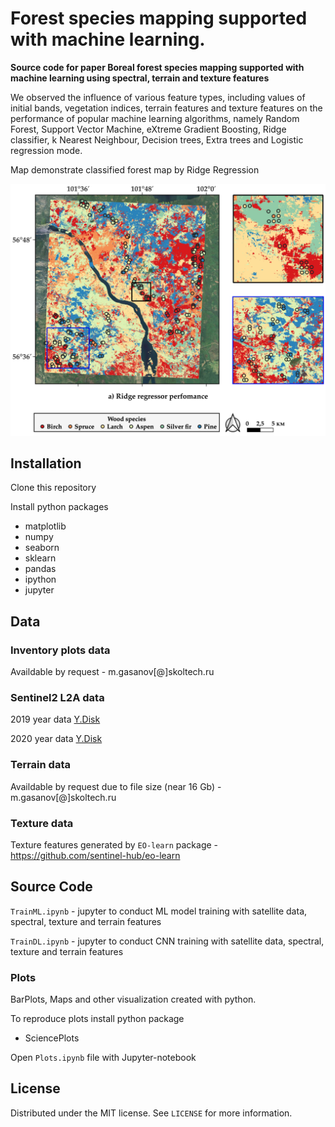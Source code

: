
# Forest species mapping supported with machine learning.

__Source code for paper Boreal forest species mapping supported with machine learning using spectral, terrain and texture features__

We observed the influence of various feature types, including values of initial bands, vegetation indices, terrain features and texture features on the performance of popular machine learning algorithms, namely Random Forest, Support Vector Machine, eXtreme Gradient Boosting, Ridge classifier, k Nearest Neighbour, Decision trees, Extra trees and Logistic regression mode. 

Map demonstrate classified forest map by Ridge Regression

![Forest mapping](/plots/result_maps.png)

## Installation

Clone this repository

Install python packages

* matplotlib
* numpy 
* seaborn 
* sklearn
* pandas 
* ipython
* jupyter


## Data 

### Inventory plots data

Availdable by request - m.gasanov[@]skoltech.ru

### Sentinel2 L2A data

2019 year data [Y.Disk](https://disk.yandex.ru/d/QKyDnvVduTOigw)

2020 year data [Y.Disk](https://disk.yandex.ru/d/UnhFTwZ9jhWasw)

### Terrain data

Availdable by request due to file size (near 16 Gb) - m.gasanov[@]skoltech.ru

### Texture data

Texture features generated by `EO-learn` package - https://github.com/sentinel-hub/eo-learn

## Source Code

`TrainML.ipynb` -  jupyter to conduct ML model training with satellite data, spectral, texture and terrain features

`TrainDL.ipynb` -  jupyter to conduct CNN training with satellite data, spectral, texture and terrain features


### Plots

BarPlots, Maps and other visualization created with python.

To reproduce plots install python package 

* SciencePlots

Open `Plots.ipynb` file with Jupyter-notebook 

## License

Distributed under the MIT license. See ``LICENSE`` for more information.
